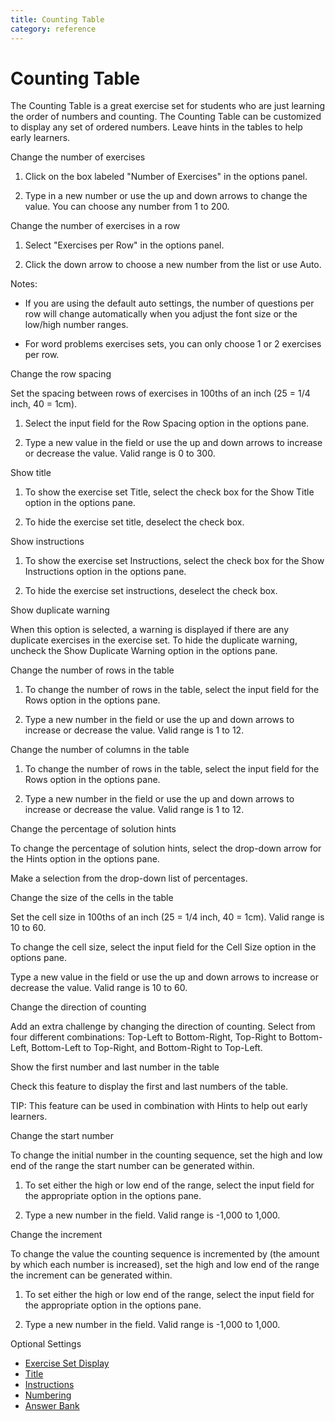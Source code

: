 ```yaml
---
title: Counting Table
category: reference
---
```


# Counting Table

The Counting Table is a great exercise set for students who are just learning the order of numbers and counting. The Counting Table can be customized to display any set of ordered numbers. Leave hints in the tables to help early learners.

Change the number of exercises

1. Click on the box labeled "Number of Exercises" in the options panel.

2. Type in a new number or use the up and down arrows to change the value. You can choose any number from 1 to 200.

Change the number of exercises in a row

1. Select "Exercises per Row" in the options panel.

2. Click the down arrow to choose a new number from the list or use Auto.

Notes:

- If you are using the default auto settings, the number of questions per row will change automatically when you adjust the font size or the low/high number ranges.

- For word problems exercises sets, you can only choose 1 or 2 exercises per row.

Change the row spacing

Set the spacing between rows of exercises in 100ths of an inch (25 = 1/4 inch, 40 = 1cm).

1. Select the input field for the Row Spacing option in the options pane.

2. Type a new value in the field or use the up and down arrows to increase or decrease the value. Valid range is 0 to 300.

Show title

1. To show the exercise set Title, select the check box for the Show Title option in the options pane.

2. To hide the exercise set title, deselect the check box.

Show instructions

1. To show the exercise set Instructions, select the check box for the Show Instructions option in the options pane.

2. To hide the exercise set instructions, deselect the check box.

Show duplicate warning

When this option is selected, a warning is displayed if there are any duplicate exercises in the exercise set. To hide the duplicate warning, uncheck the Show Duplicate Warning option in the options pane.

Change the number of rows in the table

1. To change the number of rows in the table, select the input field for the Rows option in the options pane.

2. Type a new number in the field or use the up and down arrows to increase or decrease the value. Valid range is 1 to 12.

Change the number of columns in the table

1. To change the number of rows in the table, select the input field for the Rows option in the options pane.

2. Type a new number in the field or use the up and down arrows to increase or decrease the value. Valid range is 1 to 12.

Change the percentage of solution hints

To change the percentage of solution hints, select the drop-down arrow for the Hints option in the options pane.

Make a selection from the drop-down list of percentages.

Change the size of the cells in the table

Set the cell size in 100ths of an inch (25 = 1/4 inch, 40 = 1cm). Valid range is 10 to 60.

To change the cell size, select the input field for the Cell Size option in the options pane.

Type a new value in the field or use the up and down arrows to increase or decrease the value. Valid range is 10 to 60.

Change the direction of counting

Add an extra challenge by changing the direction of counting. Select from four different combinations: Top-Left to Bottom-Right, Top-Right to Bottom-Left, Bottom-Left to Top-Right, and Bottom-Right to Top-Left.

Show the first number and last number in the table

Check this feature to display the first and last numbers of the table.

TIP: This feature can be used in combination with Hints to help out early learners.

Change the start number

To change the initial number in the counting sequence, set the high and low end of the range the start number can be generated within.

1. To set either the high or low end of the range, select the input field for the appropriate option in the options pane.

2. Type a new number in the field. Valid range is -1,000 to 1,000.

Change the increment

To change the value the counting sequence is incremented by (the amount by which each number is increased), set the high and low end of the range the increment can be generated within.

1. To set either the high or low end of the range, select the input field for the appropriate option in the options pane.

2. Type a new number in the field. Valid range is -1,000 to 1,000.

Optional Settings

- [Exercise Set Display](../../options/exercise-set-display-options.md)
- [Title](../../options/title-display-options.md)
- [Instructions](../../options/instructions-display-options.md)
- [Numbering](../../options/numbering-display-options.md)
- [Answer Bank](../../options/answer-bank-display-options.md)